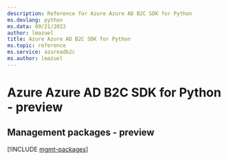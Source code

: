 ```yaml
---
description: Reference for Azure Azure AD B2C SDK for Python
ms.devlang: python
ms.data: 09/21/2022
author: lmazuel
title: Azure Azure AD B2C SDK for Python
ms.topic: reference
ms.service: azureadb2c
ms.author: lmazuel
---
```

# Azure Azure AD B2C SDK for Python - preview

## Management packages - preview
[!INCLUDE [mgmt-packages](azure-ad-b2c-mgmt-index.md)]